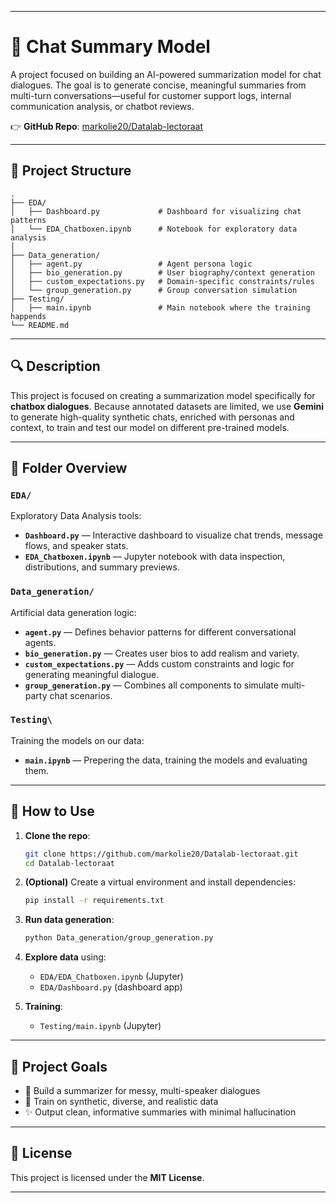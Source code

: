
---

# 🧠 Chat Summary Model

A project focused on building an AI-powered summarization model for chat dialogues. The goal is to generate concise, meaningful summaries from multi-turn conversations—useful for customer support logs, internal communication analysis, or chatbot reviews.

👉 **GitHub Repo**: [markolie20/Datalab-lectoraat](https://github.com/markolie20/Datalab-lectoraat/tree/develop)

---

## 📁 Project Structure

```
.
├── EDA/                     
│   ├── Dashboard.py             # Dashboard for visualizing chat patterns
│   └── EDA_Chatboxen.ipynb      # Notebook for exploratory data analysis
│
├── Data_generation/
│   ├── agent.py                 # Agent persona logic
│   ├── bio_generation.py        # User biography/context generation
│   ├── custom_expectations.py   # Domain-specific constraints/rules
│   └── group_generation.py      # Group conversation simulation
├── Testing/
│   ├── main.ipynb               # Main notebook where the training happends
└── README.md
```

---

## 🔍 Description

This project is focused on creating a summarization model specifically for **chatbox dialogues**. Because annotated datasets are limited, we use **Gemini** to generate high-quality synthetic chats, enriched with personas and context, to train and test our model on different pre-trained models.

---

## 🧪 Folder Overview

### `EDA/`
Exploratory Data Analysis tools:

- **`Dashboard.py`** — Interactive dashboard to visualize chat trends, message flows, and speaker stats.
- **`EDA_Chatboxen.ipynb`** — Jupyter notebook with data inspection, distributions, and summary previews.

### `Data_generation/`
Artificial data generation logic:

- **`agent.py`** — Defines behavior patterns for different conversational agents.
- **`bio_generation.py`** — Creates user bios to add realism and variety.
- **`custom_expectations.py`** — Adds custom constraints and logic for generating meaningful dialogue.
- **`group_generation.py`** — Combines all components to simulate multi-party chat scenarios.

### `Testing\`
Training the models on our data:
- **`main.ipynb`** — Prepering the data, training the models and evaluating them.
---


## 🚀 How to Use

1. **Clone the repo**:
   ```bash
   git clone https://github.com/markolie20/Datalab-lectoraat.git
   cd Datalab-lectoraat
   ```

2. **(Optional)** Create a virtual environment and install dependencies:
   ```bash
   pip install -r requirements.txt
   ```

3. **Run data generation**:
   ```bash
   python Data_generation/group_generation.py
   ```

4. **Explore data** using:
   - `EDA/EDA_Chatboxen.ipynb` (Jupyter)
   - `EDA/Dashboard.py` (dashboard app)

5. **Training**: 
   - `Testing/main.ipynb` (Jupyter)
---

## 🎯 Project Goals

- 💬 Build a summarizer for messy, multi-speaker dialogues
- 🧠 Train on synthetic, diverse, and realistic data
- ✨ Output clean, informative summaries with minimal hallucination

---

## 📄 License

This project is licensed under the **MIT License**.

---

